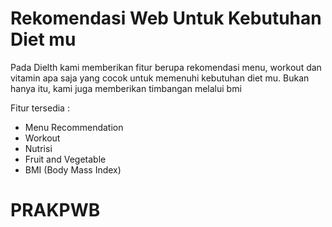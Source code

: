 # Rekomendasi Web Untuk Kebutuhan Diet mu

Pada Dielth kami memberikan fitur berupa rekomendasi menu, workout dan vitamin apa saja yang cocok untuk memenuhi kebutuhan diet mu.
Bukan hanya itu, kami juga memberikan timbangan melalui bmi

Fitur tersedia : 
* Menu Recommendation
* Workout
* Nutrisi
* Fruit and Vegetable
* BMI (Body Mass Index)
# PRAKPWB
